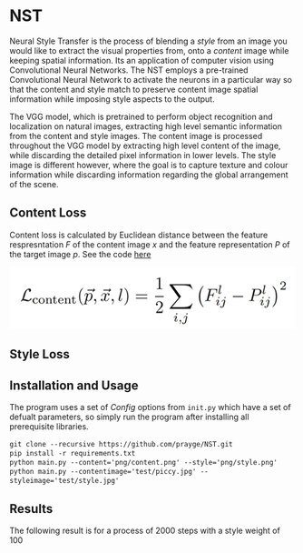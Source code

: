 # NST

Neural Style Transfer is the process of blending a *style* from an image you would like to extract the visual properties from, onto a *content* image while keeping spatial information. Its an application of computer vision using Convolutional Neural Networks. The NST employs a pre-trained Convolutional Neural Network to activate the neurons in a particular way so that the content and style match to preserve content image spatial information while imposing style aspects to the output. 

The VGG model, which is pretrained to perform object recognition and localization on natural images, extracting high level semantic information from the content and style images. The content image is processed throughout the VGG model by extracting high level content of the image, while discarding the detailed pixel information in lower levels. The style image is different however, where the goal is to capture texture and colour information while discarding information regarding the global arrangement of the scene. 

## Content Loss 

Content loss is calculated by Euclidean distance between the feature respresntation $F$ of the content image $x$ and the feature representation $P$ of the target image $p$. See the code [here](https://github.com/prayge/NST/blob/ee724dce022250ff32c9ba0acf348374bc44afb0/main.py#L75)

![a](utils/contentLoss.png)


## Style Loss


## Installation and Usage

The program uses a set of *Config* options from `init.py` which have a set of defualt parameters, so simply run the program after installing all prerequisite libraries. 
```
git clone --recursive https://github.com/prayge/NST.git
pip install -r requirements.txt
python main.py --content='png/content.png' --style='png/style.png'
python main.py --contentimage='test/piccy.jpg' --styleimage='test/style.jpg'
```

## Results

The following result is for a process of 2000 steps with a style weight of 100
